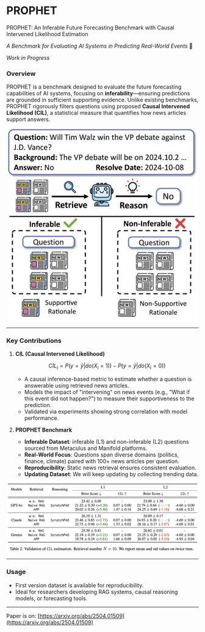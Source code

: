 # PROPHET
PROPHET: An Inferable Future Forecasting Benchmark with Causal Intervened Likelihood Estimation 

*A Benchmark for Evaluating AI Systems in Predicting Real-World Events*  🚀

*Work in Progress*

### **Overview**  

PROPHET is a benchmark designed to evaluate the future forecasting capabilities of AI systems, focusing on **inferability**—ensuring predictions are grounded in sufficient supporting evidence. Unlike existing benchmarks, PROPHET rigorously filters questions using proposed **Causal Intervened Likelihood (CIL)**, a statistical measure that quantifies how news articles support answers.  

<div align="center">
  <img src="https://github.com/TZWwww/PROPHET/blob/main/IMG/overview.png" width="500"/>
</div>

---

### **Key Contributions**  
1. **CIL (Causal Intervened Likelihood)**

   $$CIL_i = P(y=\hat{y}|do(X_i=1)) - P(y=\hat{y}|do(X_i=0))$$
   - A causal inference-based metric to estimate whether a question is answerable using retrieved news articles.
   - Models the impact of "intervening" on news events (e.g., "What if this event did not happen?") to measure their supportiveness to the prediction.  
   - Validated via experiments showing strong correlation with model performance.  

3. **PROPHET Benchmark**  
   - **Inferable Dataset**: inferable (L1) and non-inferable (L2) questions sourced from Metaculus and Manifold platforms.  
   - **Real-World Focus**: Questions span diverse domains (politics, finance, climate) paired with 100+ news articles per question.  
   - **Reproducibility**: Static news retrieval ensures consistent evaluation.
   - **Updating Dataset**: We will keep updating by collecting trending data.

<div align="center">
  <img src="https://github.com/TZWwww/PROPHET/blob/main/IMG/validation.jpg" width="700"/>
</div>

---

### **Usage**  
- First version dataset is available for reproducibility.  
- Ideal for researchers developing RAG systems, causal reasoning models, or forecasting tools.  

---  
Paper is on: [https://arxiv.org/abs/2504.01509](https://arxiv.org/abs/2504.01509)
